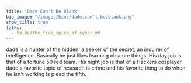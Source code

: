```yaml
---
title: "Dade Can't Be Blank"
bio_image: "/images/bios/dade.can't.be.blank.png"
show_title: true
talks:
  - talks/the_five_spies_of_cyber.md
---
```

dade is a hunter of the hidden, a seeker of the secret, an inquirer of intelligence. Basically he just likes learning obscure things. His day job is that of a fortune 50 red team. His night job is that of a Hackers cosplayer. dade's favorite topic of research is crime and his favorite thing to do when he isn't working is plead the fifth.
